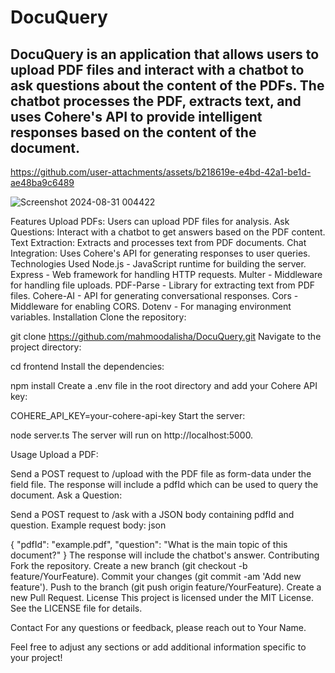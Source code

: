 # DocuQuery

## DocuQuery is an application that allows users to upload PDF files and interact with a chatbot to ask questions about the content of the PDFs. The chatbot processes the PDF, extracts text, and uses Cohere's API to provide intelligent responses based on the content of the document.





https://github.com/user-attachments/assets/b218619e-e4bd-42a1-be1d-ae48ba9c6489

![Screenshot 2024-08-31 004422](https://github.com/user-attachments/assets/445b7740-5456-47cd-ae57-5daf1eead343)



Features
Upload PDFs: Users can upload PDF files for analysis.
Ask Questions: Interact with a chatbot to get answers based on the PDF content.
Text Extraction: Extracts and processes text from PDF documents.
Chat Integration: Uses Cohere's API for generating responses to user queries.
Technologies Used
Node.js - JavaScript runtime for building the server.
Express - Web framework for handling HTTP requests.
Multer - Middleware for handling file uploads.
PDF-Parse - Library for extracting text from PDF files.
Cohere-AI - API for generating conversational responses.
Cors - Middleware for enabling CORS.
Dotenv - For managing environment variables.
Installation
Clone the repository:


git clone https://github.com/mahmoodalisha/DocuQuery.git
Navigate to the project directory:


cd frontend
Install the dependencies:


npm install
Create a .env file in the root directory and add your Cohere API key:


COHERE_API_KEY=your-cohere-api-key
Start the server:


node server.ts
The server will run on http://localhost:5000.

Usage
Upload a PDF:

Send a POST request to /upload with the PDF file as form-data under the field file.
The response will include a pdfId which can be used to query the document.
Ask a Question:

Send a POST request to /ask with a JSON body containing pdfId and question.
Example request body:
json

{
  "pdfId": "example.pdf",
  "question": "What is the main topic of this document?"
}
The response will include the chatbot's answer.
Contributing
Fork the repository.
Create a new branch (git checkout -b feature/YourFeature).
Commit your changes (git commit -am 'Add new feature').
Push to the branch (git push origin feature/YourFeature).
Create a new Pull Request.
License
This project is licensed under the MIT License. See the LICENSE file for details.

Contact
For any questions or feedback, please reach out to Your Name.

Feel free to adjust any sections or add additional information specific to your project!
